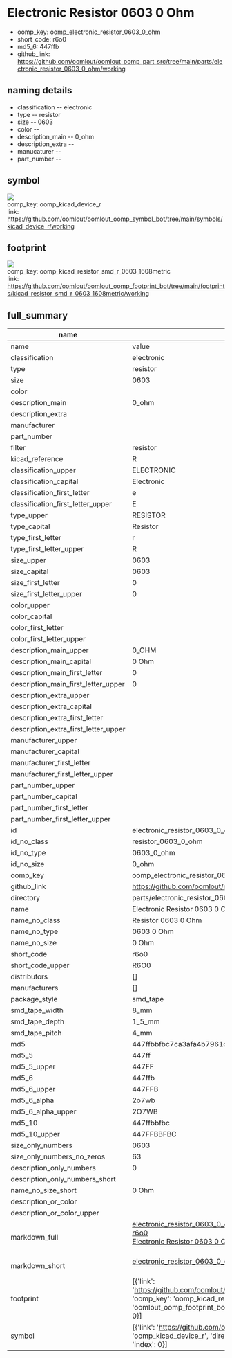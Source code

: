 # Electronic Resistor 0603 0 Ohm

  
* oomp_key: oomp_electronic_resistor_0603_0_ohm 
* short_code: r6o0
* md5_6: 447ffb  
* github_link: https://github.com/oomlout/oomlout_oomp_part_src/tree/main/parts/electronic_resistor_0603_0_ohm/working  
## naming details
* classification -- electronic
* type -- resistor
* size -- 0603
* color -- 
* description_main -- 0_ohm
* description_extra -- 
* manucaturer -- 
* part_number -- 



## symbol

![](symbol/{index}/working/working_600.png)  
oomp_key: oomp_kicad_device_r  
link: https://github.com/oomlout/oomlout_oomp_symbol_bot/tree/main/symbols/kicad_device_r/working  

## footprint

![](footprint/{index}/working/working_600.png)  
oomp_key: oomp_kicad_resistor_smd_r_0603_1608metric  
link: https://github.com/oomlout/oomlout_oomp_footprint_bot/tree/main/footprints/kicad_resistor_smd_r_0603_1608metric/working  

## full_summary
| name | value | 
| --- | --- | 
| name | value | 
| classification | electronic | 
| type | resistor | 
| size | 0603 | 
| color |  | 
| description_main | 0_ohm | 
| description_extra |  | 
| manufacturer |  | 
| part_number |  | 
| filter | resistor | 
| kicad_reference | R | 
| classification_upper | ELECTRONIC | 
| classification_capital | Electronic | 
| classification_first_letter | e | 
| classification_first_letter_upper | E | 
| type_upper | RESISTOR | 
| type_capital | Resistor | 
| type_first_letter | r | 
| type_first_letter_upper | R | 
| size_upper | 0603 | 
| size_capital | 0603 | 
| size_first_letter | 0 | 
| size_first_letter_upper | 0 | 
| color_upper |  | 
| color_capital |  | 
| color_first_letter |  | 
| color_first_letter_upper |  | 
| description_main_upper | 0_OHM | 
| description_main_capital | 0 Ohm | 
| description_main_first_letter | 0 | 
| description_main_first_letter_upper | 0 | 
| description_extra_upper |  | 
| description_extra_capital |  | 
| description_extra_first_letter |  | 
| description_extra_first_letter_upper |  | 
| manufacturer_upper |  | 
| manufacturer_capital |  | 
| manufacturer_first_letter |  | 
| manufacturer_first_letter_upper |  | 
| part_number_upper |  | 
| part_number_capital |  | 
| part_number_first_letter |  | 
| part_number_first_letter_upper |  | 
| id | electronic_resistor_0603_0_ohm | 
| id_no_class | resistor_0603_0_ohm | 
| id_no_type | 0603_0_ohm | 
| id_no_size | 0_ohm | 
| oomp_key | oomp_electronic_resistor_0603_0_ohm | 
| github_link | https://github.com/oomlout/oomlout_oomp_part_src/tree/main/parts/electronic_resistor_0603_0_ohm/working | 
| directory | parts/electronic_resistor_0603_0_ohm | 
| name | Electronic Resistor 0603 0 Ohm | 
| name_no_class | Resistor 0603 0 Ohm | 
| name_no_type | 0603 0 Ohm | 
| name_no_size | 0 Ohm | 
| short_code | r6o0 | 
| short_code_upper | R6O0 | 
| distributors | [] | 
| manufacturers | [] | 
| package_style | smd_tape | 
| smd_tape_width | 8_mm | 
| smd_tape_depth | 1_5_mm | 
| smd_tape_pitch | 4_mm | 
| md5 | 447ffbbfbc7ca3afa4b7961c1bd86cc5 | 
| md5_5 | 447ff | 
| md5_5_upper | 447FF | 
| md5_6 | 447ffb | 
| md5_6_upper | 447FFB | 
| md5_6_alpha | 2o7wb | 
| md5_6_alpha_upper | 2O7WB | 
| md5_10 | 447ffbbfbc | 
| md5_10_upper | 447FFBBFBC | 
| size_only_numbers | 0603 | 
| size_only_numbers_no_zeros | 63 | 
| description_only_numbers | 0 | 
| description_only_numbers_short |   | 
| name_no_size_short | 0 Ohm | 
| description_or_color |   | 
| description_or_color_upper |   | 
| markdown_full | [electronic_resistor_0603_0_ohm](https://github.com/oomlout/oomlout_oomp_part_src/tree/main/parts/electronic_resistor_0603_0_ohm/working)<br>[r6o0](https://github.com/oomlout/oomlout_oomp_part_src/tree/main/parts/electronic_resistor_0603_0_ohm/working)<br>[Electronic Resistor 0603 0 Ohm](https://github.com/oomlout/oomlout_oomp_part_src/tree/main/parts/electronic_resistor_0603_0_ohm/working)<br><br> | 
| markdown_short | [electronic_resistor_0603_0_ohm](https://github.com/oomlout/oomlout_oomp_part_src/tree/main/parts/electronic_resistor_0603_0_ohm/working)<br><br> | 
| footprint | [{'link': 'https://github.com/oomlout/oomlout_oomp_footprint_bot/tree/main/foootprntss/kicad_resistor_smd_r_0603_1608metric', 'oomp_key': 'oomp_kicad_resistor_smd_r_0603_1608metric', 'directory': 'oomlout_oomp_footprint_bot/footprints/kicad_resistor_smd_r_0603_1608metric//working/working.kicad_mod', 'index': 0}] | 
| symbol | [{'link': 'https://github.com/oomlout/oomlout_oomp_symbol_bot/tree/main/symbols/kicad_device_r', 'oomp_key': 'oomp_kicad_device_r', 'directory': 'oomlout_oomp_symbol_bot/symbols/kicad_device_r//working/working.kicad_sym', 'index': 0}] | 
